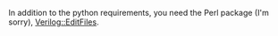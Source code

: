 In addition to the python requirements, you need the Perl package (I'm sorry), [Verilog::EditFiles](https://metacpan.org/pod/Verilog::EditFiles).
